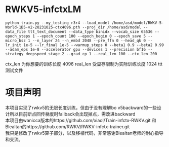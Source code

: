 # RWKV5-infctxLM
```
python train.py --my_testing r3r4 --load_model /home/asd/model/RWKV-5-World-1B5-v2-20231025-ctx4096.pth --proj_dir /home/asd/model --data_file ttt_text_document --data_type binidx --vocab_size 65536 --epoch_steps 1 --epoch_count 100 --epoch_begin 0 --epoch_save 5 --micro_bsz 1 --n_layer 24 --n_embd 2048 --pre_ffn 0 --head_qk 0 --lr_init 1e-5 --lr_final 1e-5 --warmup_steps 0 --beta1 0.9 --beta2 0.99 --adam_eps 1e-8 --accelerator gpu --devices 1 --precision bf16 --strategy deepspeed_stage_2 --grad_cp 1 --real_len 100 --ctx_len 200
```
ctx_len 为你想要的训练长度  4096
real_len 受显存限制为实际训练长度 1024
ttt 测试文件

# 项目声明
本项目实现了rwkv5的无限长度训练，但由于没有理解bo v5backward的一些设计所以目前断点回传梯度时fallback会出现掉点，需改进backward  
本项目由wanicca版本的https://github.com/xiaol/Train-infctx-RWKV.git  和Blealtan的https://github.com/RWKV/RWKV-infctx-trainer.git  
我只是修改了rwkv5算子部分，以及移植代码，非常感谢Blealtan老师的耐心指导和交流。
